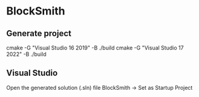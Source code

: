 # BlockSmith

## Generate project
cmake -G "Visual Studio 16 2019" -B ./build
cmake -G "Visual Studio 17 2022" -B ./build

## Visual Studio
Open the generated solution (.sln) file
BlockSmith -> Set as Startup Project
